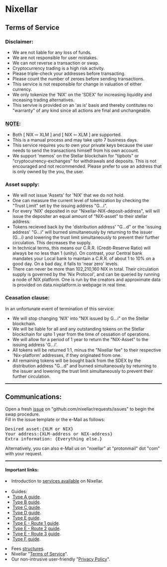 # Nixellar
## Terms of Service

### Disclaimer:
 - We are not liable for any loss of funds.
 - We are not responsible for user mistakes.
 - We can not reverse a transaction or swap.
 - Cryptocurrency trading is a high risk activity.
 - Please triple-check your addresses before transacting.
 - Please count the number of zeroes before sending transactions.
 - This service is not responsible for change in valuation of either currency.
 - We only tokenize the 'NIX' on the 'SDEX' for increasing liquidity and inceasing trading alternatives.
 - This servive is provided on an 'as is' basis and thereby contitutes no "warranty" of any kind since all actions are final and unchangeable.

### N̲O̲T̲E̲:
 - Both [ NIX ⇨ XLM ] and [ NIX ⇦ XLM ] are supported.
 - This is a manual process and may take upto 7 business days.
 - This service requires you to own your private keys because the user needs to send the transactions himself from his own account.
 - We support 'memos' on the Stellar blockchain for "tipbots" or "cryptocurrency-exchanges" for withdrawals and deposits. This is not encouraged and not recommended. Please prefer to use an address that is only owned by the you, the user.

### Asset supply:
 - We will not issue 'Assets' for 'NIX' that we do not hold.
 - One can measure the current level of tokenization by checking the "Trust Limit" set by the issuing address "G...i".
 - For every 'NIX' deposited in our "Nixellar-NIX-deposit-address", will will issue the depositer an equal amount of "NIX-asset" to their stellar address.
 - Tokens recieved back by the 'distribution address' "G...d" or the 'issuing address' "G...i" will burned simultaneously by returning to the issuer (G...i) and lowering the trust limit simultaneously to prevent their further circulation. This decreases the supply.
 - In technical terms, this means our C.R.R. (Credit-Reserve Ratio) will always be no less than 1 (unity). On contrast, your Central bank mandates your Local bank to maintain a C.R.R. of about 1 to 10% on a good day. On a bad day, it falls to 'near zero' levels.
 - There can never be more than 102,210,160 NIX in total. Their circulation supply is governed by the 'Nix Protocol', and can be queried by running a node of NIX platform. One is run by the creators and approximate data is provided on data.nixplatform.io webpage in real time.

### Ceasation clause:
In an unfortunate event of termination of this service:
 - We will stop changing 'NIX' into "NIX issued by G...i" on the Stellar blockchain.
 - We will be liable for all and any outstanding tokens on the Stellar blockchain for upto 1 year from the time of cessation of operations.
 - We will allow for a period of 1 year to return the "NIX-Asset" to the issuing address 'G...i'.
 - All tokens will be returned 1:1, minus the "Nixellar fee" to their respective 'Nix-platform' addresses, if they originated from one.
 - All remaining tokens will be bought back from the SDEX by the distribution address "G...d" and burned simultaneously by returning to the issuer and lowering the trust limit simultaneously to prevent their further circulation.


<hr style="border-top: dashed 1px;" />


<h2>Communications:</h2>
Open a fresh <a href="https://github.com/nixellar/requests/issues">issue</a> on "github.com/nixellar/requests/issues" to begin the swap procedure.<br>
Fill in the issue template or the e-Mail as follows:<br>
<pre>
Desired asset:{XLM or NIX}
Your address:{XLM-address or NIX-address}
Extra information: {Everything else.}
</pre>
Alternatively, you can also e-Mail us on "nixellar" at "protonmail" dot "com" with your request.


<hr style="border-top: dashed 1px;" />


<h4>Important links:</h4>
<li>Introduction to <a href="index">services available</a> on Nixellar.</li><br>
<li>Guides:<ul>
<li><a href="../guides/TypeA">Type A guide</a>.</li>
<li><a href="../guides/TypeB">Type B guide</a>.</li>
<li><a href="../guides/TypeC">Type C guide</a>.</li>
<li><a href="../guides/TypeD">Type D guide</a>.</li>
<li><a href="../guides/TypeE">Type E guide</a>.</li>
<li><a href="../guides/TypeE_Route1">Type E - Route 1 guide</a>.</li>
<li><a href="../guides/TypeE_Route2">Type E - Route 2 guide</a>.</li>
<li><a href="../guides/TypeE_Route3">Type E - Route 3 guide</a>.</li>
<li><a href="../guides/TypeF">Type F guide</a>.</li></ul>
</li>
<li>Fees <a href="../fees/index">structures</a>.</li>
<li>Nixellar "<a href="tos">Terms of Service</a>".</li>
<li>Our non-intrusive user-friendly "<a href="privacy">Privacy Policy</a>".</li>
